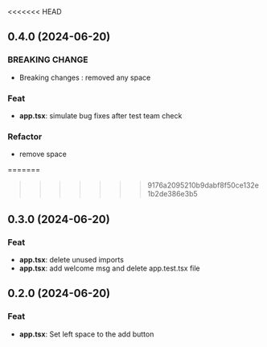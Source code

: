 <<<<<<< HEAD
## 0.4.0 (2024-06-20)

### BREAKING CHANGE

- Breaking changes : removed any space

### Feat

- **app.tsx**: simulate bug fixes after test team check

### Refactor

- remove space

=======
>>>>>>> 9176a2095210b9dabf8f50ce132e1b2de386e3b5
## 0.3.0 (2024-06-20)

### Feat

- **app.tsx**: delete unused imports
- **app.tsx**: add welcome msg and delete app.test.tsx file

## 0.2.0 (2024-06-20)

### Feat

- **app.tsx**: Set left space to the add button

